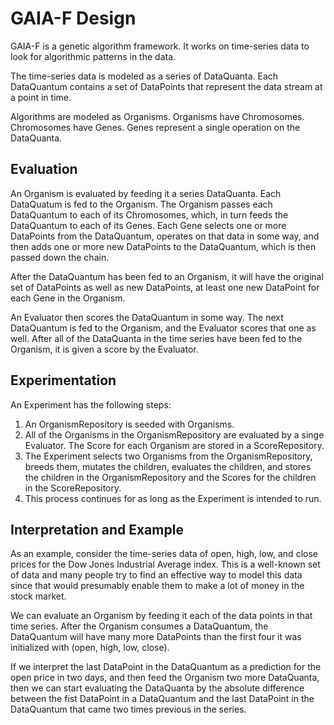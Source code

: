 # GAIA-F Design

GAIA-F is a genetic algorithm framework.  It works on time-series data to look for algorithmic patterns in the data.

The time-series data is modeled as a series of DataQuanta.  Each DataQuantum contains a set of DataPoints that represent the data stream at a point in time.

Algorithms are modeled as Organisms.  Organisms have Chromosomes.  Chromosomes have Genes.  Genes represent a single operation on the DataQuanta.

## Evaluation

An Organism is evaluated by feeding it a series DataQuanta.  Each DataQuatum is fed to the Organism.  The Organism passes each DataQuantum to each of its Chromosomes, which, in turn feeds the DataQuantum to each of its Genes.  Each Gene selects one or more DataPoints from the DataQuantum, operates on that data in some way, and then adds one or more new DataPoints to the DataQuantum, which is then passed down the chain.

After the DataQuantum has been fed to an Organism, it will have the original set of DataPoints as well as new DataPoints, at least one new DataPoint for each Gene in the Organism.

An Evaluator then scores the DataQuantum in some way.  The next DataQuantum is fed to the Organism, and the Evaluator scores that one as well.  After all of the DataQuanta in the time series have been fed to the Organism, it is given a score by the Evaluator.

## Experimentation

An Experiment has the following steps:

1. An OrganismRepository is seeded with Organisms.
2. All of the Organisms in the OrganismRepository are evaluated by a singe Evaluator.  The Score for each Organism are stored in a ScoreRepository.
3. The Experiment selects two Organisms from the OrganismRepository, breeds them, mutates the children, evaluates the children, and stores the children in the OrganismRepository and the Scores for the children in the ScoreRepository.
4. This process continues for as long as the Experiment is intended to run.

## Interpretation and Example

As an example, consider the time-series data of open, high, low, and close prices for the Dow Jones Industrial Average index.  This is a well-known set of data and many people try to find an effective way to model this data since that would presumably enable them to make a lot of money in the stock market.

We can evaluate an Organism by feeding it each of the data points in that time series. After the Organism consumes a DataQuantum, the DataQuantum will have many more DataPoints than the first four it was initialized with (open, high, low, close).

If we interpret the last DataPoint in the DataQuantum as a prediction for the open price in two days, and then feed the Organism two more DataQuanta, then we can start evaluating the DataQuanta by the absolute difference between the fist DataPoint in a DataQuantum and the last DataPoint in the DataQuantum that came two times previous in the series.